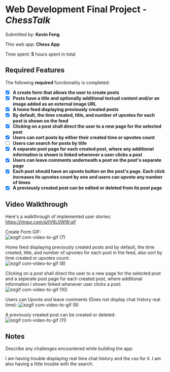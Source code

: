 # Web Development Final Project - *ChessTalk*

Submitted by: **Kevin Feng**

This web app: **Chess App**

Time spent: **5** hours spent in total

## Required Features

The following **required** functionality is completed:

- [x] **A create form that allows the user to create posts**
- [x] **Posts have a title and optionally additional textual content and/or an image added as an external image URL**
- [x] **A home feed displaying previously created posts**
- [x] **By default, the time created, title, and number of upvotes for each post is shown on the feed**
- [x] **Clicking on a post shall direct the user to a new page for the selected post**
- [x] **Users can sort posts by either their created time or upvotes count**
- [ ] **Users can search for posts by title**
- [x] **A separate post page for each created post, where any additional information is shown is linked whenever a user clicks a post**
- [x] **Users can leave comments underneath a post on the post's separate page**
- [x] **Each post should have an upvote button on the post's page. Each click increases its upvotes count by one and users can upvote any number of times**
- [x] **A previously created post can be edited or deleted from its post page**

## Video Walkthrough

Here's a walkthrough of implemented user stories: https://imgur.com/a/tV6L0WW.gif

Create Form GIF:   
![ezgif com-video-to-gif (7)](https://user-images.githubusercontent.com/52749888/234168097-ed326f86-44e7-4fdb-8523-a8ec616c99c0.gif)

Home feed displaying previously created posts and by default, the time created, title, and number of upvotes for each post in the feed, also sort by time created or upvotes count:  
![ezgif com-video-to-gif (8)](https://user-images.githubusercontent.com/52749888/234168539-38a1fc03-7e65-4d83-8156-533e8f3ca73b.gif)

Clicking on a post shall direct the user to a new page for the selected post and a seperate post page for each created post, where additional information i shown linked whenever user clicks a post: 
![ezgif com-video-to-gif (10)](https://user-images.githubusercontent.com/52749888/234169785-0d20071c-e9ea-4e26-851a-5846062eb980.gif)

Users can Upvote and leave comments (Does not display chat history real time): 
![ezgif com-video-to-gif (9)](https://user-images.githubusercontent.com/52749888/234169539-2651e716-efde-443b-bde3-987af97c54c4.gif)


A previously created post can be created or deleted: 
![ezgif com-video-to-gif (11)](https://user-images.githubusercontent.com/52749888/234169861-4672d3e6-73f1-4f0b-909d-db181883d788.gif)



## Notes

Describe any challenges encountered while building the app:  

I am having trouble displaying real time chat history and the css for it. I am also having a little trouble with the search.

